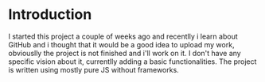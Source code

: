 # Introduction
I started this project a couple of weeks ago and recentlly i learn about GitHub and i thought that it would be a good idea to upload my work, obviouslly the project is not finished and i'll work on it.
I don't have any specific vision about it, currentlly adding a basic functionalities.
The project is written using mostly pure JS without frameworks.
